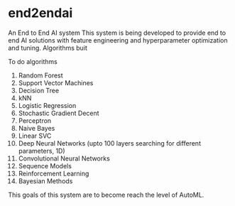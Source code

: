 # end2endai
An End to End AI system 
This system is being developed to provide end to end AI solutions with feature engineering and hyperparameter optimization and tuning.
Algorithms buit

To do algorithms

1. Random Forest
2. Support Vector Machines
3. Decision Tree
4. kNN
5. Logistic Regression
6. Stochastic Gradient Decent
7. Perceptron 
8. Naive Bayes
9. Linear SVC
10. Deep Neural Networks (upto 100 layers searching for different parameters, 1D)
11. Convolutional Neural Networks
12. Sequence Models 
13. Reinforcement Learning
14. Bayesian Methods

This goals of this system are to become reach the level of AutoML.
